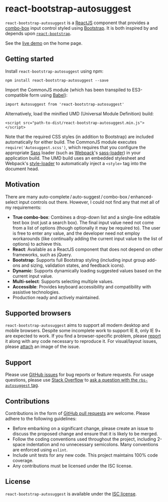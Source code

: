 # react-bootstrap-autosuggest

`react-bootstrap-autosuggest` is a [ReactJS](https://facebook.github.io/react/) component that provides a [combo-box](https://en.wikipedia.org/wiki/Combo_box) input control styled using [Bootstrap](http://getbootstrap.com/). It is both inspired by and depends upon [`react-bootstrap`](https://react-bootstrap.github.io/).

See the [live demo](https://affinipay.github.io/react-bootstrap-autosuggest/) on the home page.

## Getting started

Install `react-bootstrap-autosuggest` using npm:

    npm install react-bootstrap-autosuggest --save

Import the CommonJS module (which has been transpiled to ES3-compatible form using [Babel](https://babeljs.io/)):

    import Autosuggest from 'react-bootstrap-autosuggest'

Alternatively, load the minified UMD (Universal Module Definition) build:

    <script src="path-to-dist/react-bootstrap-autosuggest.min.js"></script>

Note that the required CSS styles (in addition to Bootstrap) are included automatically for either build. The CommonJS module executes `require('Autosuggest.scss')`, which requires that you configure the appropriate [Sass](http://sass-lang.com/) loader (such as [Webpack](https://webpack.github.io/)'s [sass-loader](https://github.com/jtangelder/sass-loader)) in your application build. The UMD build uses an embedded stylesheet and Webpack's [style-loader](https://github.com/webpack/style-loader) to automatically inject a `<style>` tag into the document head.

## Motivation

There are many auto-complete&thinsp;/&thinsp;auto-suggest&thinsp;/&thinsp;combo-box&thinsp;/&thinsp;enhanced-select input controls out there. However, I could not find any that met all of my requirements:

* **True combo-box**: Combines a drop-down list and a single-line editable text box (not just a search box). The final input value need not come from a list of options (though optionally it may be required to). The user is free to enter any value, and the developer need not employ workarounds (like continually adding the current input value to the list of options) to achieve this.
* **React**: Available as a ReactJS component that does not depend on other frameworks, such as jQuery.
* **Bootstrap**: Supports full Bootstrap styling (including input group add-ons and sizing, validation states, and feedback icons).
* **Dynamic**: Supports dynamically loading suggested values based on the current input value.
* **Multi-select**: Supports selecting multiple values.
* **Accessible**: Provides keyboard accessibility and compatibility with assistive technologies.
* Production ready and actively maintained.

## Supported browsers

`react-bootstrap-autosuggest` aims to support all modern desktop and mobile browsers. Despite some incomplete work to support IE 8, only IE 9+ are expected to work. If you find a browser-specific problem, please [report](https://github.com/affinipay/react-bootstrap-autosuggest/issues/new) it along with any code necessary to reproduce it. For visual/layout issues, please [attach](https://help.github.com/articles/file-attachments-on-issues-and-pull-requests/) an image of the issue.

## Support

Please use [GitHub issues](https://github.com/affinipay/react-bootstrap-autosuggest/issues) for bug reports or feature requests. For usage questions, please use [Stack Overflow](http://stackoverflow.com/) to [ask a question with the `rbs-autosuggest` tag](http://stackoverflow.com/questions/ask?tags=rbs-autosuggest).

## Contributions

Contributions in the form of [GitHub pull requests](https://github.com/affinipay/react-bootstrap-autosuggest/pulls) are welcome. Please adhere to the following guidelines:

* Before embarking on a significant change, please create an issue to discuss the proposed change and ensure that it is likely to be merged.
* Follow the coding conventions used throughout the project, including 2-space indentation and no unnecessary semicolons. Many conventions are enforced using `eslint`.
* Include unit tests for any new code. This project maintains 100% code coverage.
* Any contributions must be licensed under the ISC license.

## License

`react-bootstrap-autosuggest` is available under the [ISC license](LICENSE).
